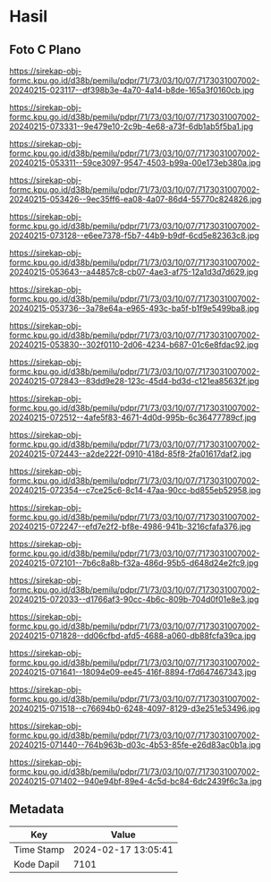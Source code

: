 # Hasil

## Foto C Plano

https://sirekap-obj-formc.kpu.go.id/d38b/pemilu/pdpr/71/73/03/10/07/7173031007002-20240215-023117--df398b3e-4a70-4a14-b8de-165a3f0160cb.jpg

https://sirekap-obj-formc.kpu.go.id/d38b/pemilu/pdpr/71/73/03/10/07/7173031007002-20240215-073331--9e479e10-2c9b-4e68-a73f-6db1ab5f5ba1.jpg

https://sirekap-obj-formc.kpu.go.id/d38b/pemilu/pdpr/71/73/03/10/07/7173031007002-20240215-053311--59ce3097-9547-4503-b99a-00e173eb380a.jpg

https://sirekap-obj-formc.kpu.go.id/d38b/pemilu/pdpr/71/73/03/10/07/7173031007002-20240215-053426--9ec35ff6-ea08-4a07-86d4-55770c824826.jpg

https://sirekap-obj-formc.kpu.go.id/d38b/pemilu/pdpr/71/73/03/10/07/7173031007002-20240215-073128--e6ee7378-f5b7-44b9-b9df-6cd5e82363c8.jpg

https://sirekap-obj-formc.kpu.go.id/d38b/pemilu/pdpr/71/73/03/10/07/7173031007002-20240215-053643--a44857c8-cb07-4ae3-af75-12a1d3d7d629.jpg

https://sirekap-obj-formc.kpu.go.id/d38b/pemilu/pdpr/71/73/03/10/07/7173031007002-20240215-053736--3a78e64a-e965-493c-ba5f-b1f9e5499ba8.jpg

https://sirekap-obj-formc.kpu.go.id/d38b/pemilu/pdpr/71/73/03/10/07/7173031007002-20240215-053830--302f0110-2d06-4234-b687-01c6e8fdac92.jpg

https://sirekap-obj-formc.kpu.go.id/d38b/pemilu/pdpr/71/73/03/10/07/7173031007002-20240215-072843--83dd9e28-123c-45d4-bd3d-c121ea85632f.jpg

https://sirekap-obj-formc.kpu.go.id/d38b/pemilu/pdpr/71/73/03/10/07/7173031007002-20240215-072512--4afe5f83-4671-4d0d-995b-6c36477789cf.jpg

https://sirekap-obj-formc.kpu.go.id/d38b/pemilu/pdpr/71/73/03/10/07/7173031007002-20240215-072443--a2de222f-0910-418d-85f8-2fa01617daf2.jpg

https://sirekap-obj-formc.kpu.go.id/d38b/pemilu/pdpr/71/73/03/10/07/7173031007002-20240215-072354--c7ce25c6-8c14-47aa-90cc-bd855eb52958.jpg

https://sirekap-obj-formc.kpu.go.id/d38b/pemilu/pdpr/71/73/03/10/07/7173031007002-20240215-072247--efd7e2f2-bf8e-4986-941b-3216cfafa376.jpg

https://sirekap-obj-formc.kpu.go.id/d38b/pemilu/pdpr/71/73/03/10/07/7173031007002-20240215-072101--7b6c8a8b-f32a-486d-95b5-d648d24e2fc9.jpg

https://sirekap-obj-formc.kpu.go.id/d38b/pemilu/pdpr/71/73/03/10/07/7173031007002-20240215-072033--d1766af3-90cc-4b6c-809b-704d0f01e8e3.jpg

https://sirekap-obj-formc.kpu.go.id/d38b/pemilu/pdpr/71/73/03/10/07/7173031007002-20240215-071828--dd06cfbd-afd5-4688-a060-db88fcfa39ca.jpg

https://sirekap-obj-formc.kpu.go.id/d38b/pemilu/pdpr/71/73/03/10/07/7173031007002-20240215-071641--18094e09-ee45-416f-8894-f7d647467343.jpg

https://sirekap-obj-formc.kpu.go.id/d38b/pemilu/pdpr/71/73/03/10/07/7173031007002-20240215-071518--c76694b0-6248-4097-8129-d3e251e53496.jpg

https://sirekap-obj-formc.kpu.go.id/d38b/pemilu/pdpr/71/73/03/10/07/7173031007002-20240215-071440--764b963b-d03c-4b53-85fe-e26d83ac0b1a.jpg

https://sirekap-obj-formc.kpu.go.id/d38b/pemilu/pdpr/71/73/03/10/07/7173031007002-20240215-071402--940e94bf-89e4-4c5d-bc84-6dc2439f6c3a.jpg


## Metadata

| Key        | Value               |
| ---------- | ------------------- |
| Time Stamp | 2024-02-17 13:05:41 |
| Kode Dapil | 7101                |



